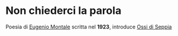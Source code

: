 # Non chiederci la parola
Poesia di [Eugenio Montale](../autori/Eugenio%20Montale.md) scritta nel **1923**, introduce [Ossi di Seppia](Ossi%20di%20Seppia.md)